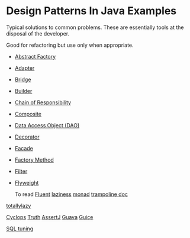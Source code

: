 # Design Patterns In Java Examples

Typical solutions to common problems. These are essentially tools at the disposal of the developer.

Good for refactoring but use only when appropriate.

- [Abstract Factory](./abstractfactory)
- [Adapter](./adapter)
- [Bridge](./bridge)
- [Builder](./builder)
- [Chain of Responsibility](./chainofresponsibility)
- [Composite](./composite)
- [Data Access Object (DAO)](./dataaccessobject)
- [Decorator](./decorator)
- [Facade](./facade)
- [Factory Method](./factorymethod)
- [Filter](./filter)
- [Flyweight](./flyweight)

  To read
  [Fluent](https://blog.jooq.org/the-java-fluent-api-designer-crash-course/)
  [laziness](https://www.slideshare.net/mariofusco/lazine)
  [monad](https://www.slideshare.net/mariofusco/monadic-java)
  [trampoline doc](https://medium.com/@johnmcclean/trampolining-a-practical-guide-for-awesome-java-developers-4b657d9c3076)

[totallylazy](https://github.com/bodar/totallylazy/blob/master/src/com/googlecode/totallylazy/Trampoline.java)

[Cyclops](https://github.com/aol/cyclops)
[Truth](https://github.com/google/truth)
[AssertJ](https://github.com/assertj/assertj-core/tree/main/src/main/java/org/assertj/core)
[Guava](https://github.com/google/guava)
[Guice](https://github.com/google/guice)

[SQL tuning](https://blog.jooq.org/sql/)
